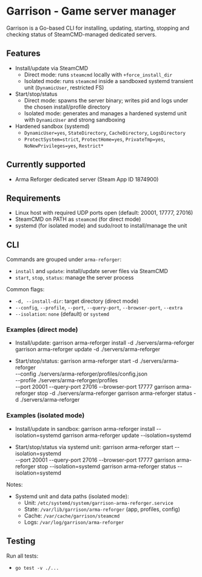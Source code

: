 # Garrison - Game server manager

Garrison is a Go-based CLI for installing, updating, starting, stopping and checking status of SteamCMD-managed dedicated servers.

## Features
- Install/update via SteamCMD
  - Direct mode: runs `steamcmd` locally with `+force_install_dir`
  - Isolated mode: runs `steamcmd` inside a sandboxed systemd transient unit (`DynamicUser`, restricted FS)
- Start/stop/status
  - Direct mode: spawns the server binary; writes pid and logs under the chosen install/profile directory
  - Isolated mode: generates and manages a hardened systemd unit with `DynamicUser` and strong sandboxing
- Hardened sandbox (systemd)
  - `DynamicUser=yes`, `StateDirectory`, `CacheDirectory`, `LogsDirectory`
  - `ProtectSystem=strict`, `ProtectHome=yes`, `PrivateTmp=yes`, `NoNewPrivileges=yes`, `Restrict*`

## Currently supported
- Arma Reforger dedicated server (Steam App ID 1874900)

## Requirements
- Linux host with required UDP ports open (default: 20001, 17777, 27016)
- SteamCMD on PATH as `steamcmd` (for direct mode)
- systemd (for isolated mode) and sudo/root to install/manage the unit

## CLI

Commands are grouped under `arma-reforger`:
- `install` and `update`: install/update server files via SteamCMD
- `start`, `stop`, `status`: manage the server process

Common flags:
- `-d, --install-dir`: target directory (direct mode)
- `--config`, `--profile`, `--port`, `--query-port`, `--browser-port`, `--extra`
- `--isolation`: `none` (default) or `systemd`

### Examples (direct mode)
- Install/update:
  garrison arma-reforger install -d ./servers/arma-reforger
  garrison arma-reforger update -d ./servers/arma-reforger

- Start/stop/status:
  garrison arma-reforger start -d ./servers/arma-reforger \
    --config ./servers/arma-reforger/profiles/config.json \
    --profile ./servers/arma-reforger/profiles \
    --port 20001 --query-port 27016 --browser-port 17777
  garrison arma-reforger stop -d ./servers/arma-reforger
  garrison arma-reforger status -d ./servers/arma-reforger

### Examples (isolated mode)
- Install/update in sandbox:
  garrison arma-reforger install --isolation=systemd
  garrison arma-reforger update --isolation=systemd

- Start/stop/status via systemd unit:
  garrison arma-reforger start --isolation=systemd \
    --port 20001 --query-port 27016 --browser-port 17777
  garrison arma-reforger stop --isolation=systemd
  garrison arma-reforger status --isolation=systemd

Notes:
- Systemd unit and data paths (isolated mode):
  - Unit: `/etc/systemd/system/garrison-arma-reforger.service`
  - State: `/var/lib/garrison/arma-reforger` (app, profiles, config)
  - Cache: `/var/cache/garrison/steamcmd`
  - Logs: `/var/log/garrison/arma-reforger`

## Testing

Run all tests:

- `go test -v ./...`
